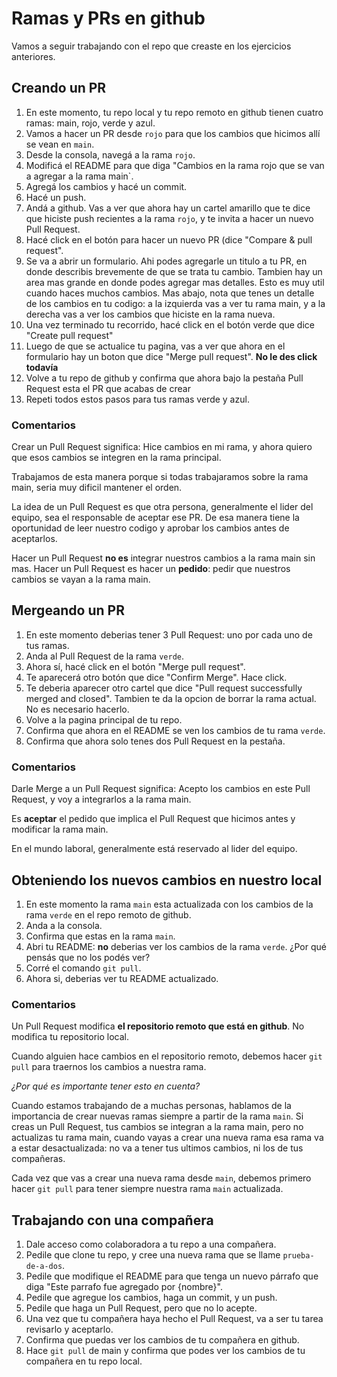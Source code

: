 # Ramas y PRs en github

Vamos a seguir trabajando con el repo que creaste en los ejercicios anteriores. 

## Creando un PR 

1. En este momento, tu repo local y tu repo remoto en github tienen cuatro ramas: main, rojo, verde y azul.
2. Vamos a hacer un PR desde `rojo` para que los cambios que hicimos allí se vean en `main`. 
3. Desde la consola, navegá a la rama `rojo`. 
4. Modificá el README para que diga "Cambios en la rama rojo que se van a agregar a la rama main`. 
5. Agregá los cambios y hacé un commit. 
6. Hacé un push. 
7. Andá a github. Vas a ver que ahora hay un cartel amarillo que te dice que hiciste push recientes a la rama `rojo`, y te invita a hacer un nuevo Pull Request. 
8. Hacé click en el botón para hacer un nuevo PR (dice "Compare & pull request".
10. Se va a abrir un formulario. Ahi podes agregarle un titulo a tu PR, en donde describis brevemente de que se trata tu cambio. Tambien hay un area mas grande en donde podes agregar mas detalles. Esto es muy util cuando haces muchos cambios. Mas abajo, nota que tenes un detalle de los cambios en tu codigo: a la izquierda vas a ver tu rama main, y a la derecha vas a ver los cambios que hiciste en la rama nueva. 
11. Una vez terminado tu recorrido, hacé click en el botón verde que dice "Create pull request" 
12. Luego de que se actualice tu pagina, vas a ver que ahora en el formulario hay un boton que dice "Merge pull request". **No le des click todavía**
13. Volve a tu repo de github y confirma que ahora bajo la pestaña Pull Request esta el PR que acabas de crear
14. Repeti todos estos pasos para tus ramas verde y azul. 

### Comentarios

Crear un Pull Request significa: Hice cambios en mi rama, y ahora quiero que esos cambios se integren en la rama principal. 

Trabajamos de esta manera porque si todas trabajaramos sobre la rama main, seria muy dificil mantener el orden. 

La idea de un Pull Request es que otra persona, generalmente el lider del equipo, sea el responsable de aceptar ese PR. De esa manera tiene la oportunidad de leer nuestro codigo y aprobar los cambios antes de aceptarlos. 

Hacer un Pull Request **no es** integrar nuestros cambios a la rama main sin mas. Hacer un Pull Request es hacer un **pedido**: pedir que nuestros cambios se vayan a la rama main. 

## Mergeando un PR

1. En este momento deberias tener 3 Pull Request: uno por cada uno de tus ramas. 
2. Anda al Pull Request de la rama `verde`. 
3. Ahora sí, hacé click en el botón "Merge pull request".
4. Te aparecerá otro botón que dice "Confirm Merge". Hace click. 
5. Te deberia aparecer otro cartel que dice "Pull request successfully merged and closed". Tambien te da la opcion de borrar la rama actual. No es necesario hacerlo. 
6. Volve a la pagina principal de tu repo. 
7. Confirma que ahora en el README se ven los cambios de tu rama `verde`.
8. Confirma que ahora solo tenes dos Pull Request en la pestaña. 

### Comentarios

Darle Merge a un Pull Request significa: Acepto los cambios en este Pull Request, y voy a integrarlos a la rama main. 

Es **aceptar** el pedido que implica el Pull Request que hicimos antes y modificar la rama main. 

En el mundo laboral, generalmente está reservado al lider del equipo. 

## Obteniendo los nuevos cambios en nuestro local

1. En este momento la rama `main` esta actualizada con los cambios de la rama `verde` en el repo remoto de github. 
2. Anda a la consola. 
3. Confirma que estas en la rama `main`. 
4. Abri tu README: **no** deberias ver los cambios de la rama `verde`. ¿Por qué pensás que no los podés ver?
5. Corré el comando `git pull`. 
6. Ahora si, deberias ver tu README actualizado. 

### Comentarios

Un Pull Request modifica **el repositorio remoto que está en github**. No modifica tu repositorio local. 

Cuando alguien hace cambios en el repositorio remoto, debemos hacer `git pull` para traernos los cambios a nuestra rama. 

*¿Por qué es importante tener esto en cuenta?*

Cuando estamos trabajando de a muchas personas, hablamos de la importancia de crear nuevas ramas siempre a partir de la rama `main`. Si creas un Pull Request, tus cambios se integran a la rama main, pero no actualizas tu rama main, cuando vayas a crear una nueva rama esa rama va a estar desactualizada: no va a tener tus ultimos cambios, ni los de tus compañeras. 

Cada vez que vas a crear una nueva rama desde `main`, debemos primero hacer `git pull` para tener siempre nuestra rama `main` actualizada. 


## Trabajando con una compañera

1. Dale acceso como colaboradora a tu repo a una compañera. 
2. Pedile que clone tu repo, y cree una nueva rama que se llame `prueba-de-a-dos`. 
3. Pedile que modifique el README para que tenga un nuevo párrafo que diga "Este parrafo fue agregado por {nombre}". 
4. Pedile que agregue los cambios, haga un commit, y un push. 
5. Pedile que haga un Pull Request, pero que no lo acepte. 
6. Una vez que tu compañera haya hecho el Pull Request, va a ser tu tarea revisarlo y aceptarlo. 
7. Confirma que puedas ver los cambios de tu compañera en github. 
8. Hace `git pull` de main y confirma que podes ver los cambios de tu compañera en tu repo local. 


